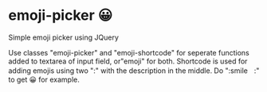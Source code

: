# emoji-picker 😀
Simple emoji picker using JQuery

Use classes "emoji-picker" and "emoji-shortcode" for seperate functions added to textarea of input field, or"emoji" for both.
Shortcode is used for adding emojis using two ":" with the description in the middle. Do ":smileㅤ:" to get 😀 for example.
